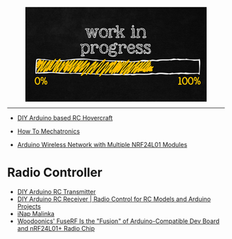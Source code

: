 <!--
Maintainer:   jeffskinnerbox@yahoo.com / www.jeffskinnerbox.me
Version:      0.0.0
-->


<div align="center">
<img src="https://raw.githubusercontent.com/jeffskinnerbox/blog/main/content/images/banners-bkgrds/work-in-progress.jpg" title="These materials require additional work and are not ready for general use." align="center" width=420px height=219px>
</div>


-----



* [DIY Arduino based RC Hovercraft](https://howtomechatronics.com/projects/diy-arduino-based-rc-hovercraft/)

* [How To Mechatronics](https://www.youtube.com/channel/UCmkP178NasnhR3TWQyyP4Gw)
* [Arduino Wireless Network with Multiple NRF24L01 Modules](https://howtomechatronics.com/tutorials/arduino/how-to-build-an-arduino-wireless-network-with-multiple-nrf24l01-modules/)

# Radio Controller

* [DIY Arduino RC Transmitter](https://howtomechatronics.com/projects/diy-arduino-rc-transmitter/)
* [DIY Arduino RC Receiver | Radio Control for RC Models and Arduino Projects](https://www.youtube.com/watch?v=tzNROquPEHQ)
* [iNap Malinka](https://www.hackster.io/leonek/inap-malinka-1ea718)
* [Woodoonics' FuseRF Is the "Fusion" of Arduino-Compatible Dev Board and nRF24L01+ Radio Chip](https://www.hackster.io/news/woodoonics-fuserf-is-the-fusion-of-arduino-compatible-dev-board-and-nrf24l01-radio-chip-c5b785bf4860)

